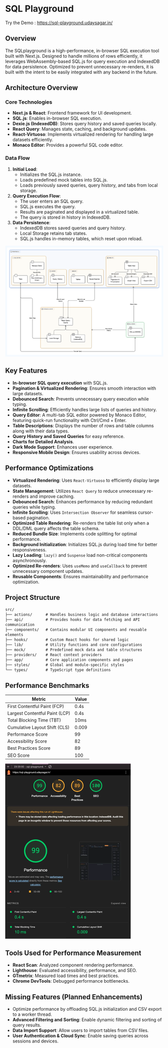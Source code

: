 # SQL Playground

Try the Demo : https://sql-playground.udaysagar.in/

## Overview

The SQLplayground is a high-performance, in-browser SQL execution tool built with Next.js. Designed to handle millions of rows efficiently, it leverages WebAssembly-based SQL.js for query execution and IndexedDB for data persistence. Optimized to prevent unnecessary re-renders, it is built with the intent to be easily integrated with any backend in the future.

## Architecture Overview

### Core Technologies

- **Next.js & React**: Frontend framework for UI development.
- **SQL.js**: Enables in-browser SQL execution.
- **Dexie.js (IndexedDB)**: Stores query history and saved queries locally.
- **React Query**: Manages state, caching, and background updates.
- **React-Virtuoso**: Implements virtualized rendering for handling large datasets efficiently.
- **Monaco Editor**: Provides a powerful SQL code editor.

### Data Flow

1. **Initial Load**:
   - Initializes the SQL.js instance.
   - Loads predefined mock tables into SQL.js.
   - Loads previously saved queries, query history, and tabs from local storage.
2. **Query Execution Flow**:
   - The user enters an SQL query.
   - SQL.js executes the query.
   - Results are paginated and displayed in a virtualized table.
   - The query is stored in history in IndexedDB.
3. **Data Persistence**:
   - IndexedDB stores saved queries and query history.
   - Local Storage retains tab states.
   - SQL.js handles in-memory tables, which reset upon reload.

<img src="docs/architecture.png" alt="SQL Playground Architecture" width="800">

## Key Features

- **In-browser SQL query execution** with SQL.js.
- **Pagination & Virtualized Rendering**: Ensures smooth interaction with large datasets.
- **Debounced Search**: Prevents unnecessary query execution while typing.
- **Infinite Scrolling**: Efficiently handles large lists of queries and history.
- **Query Editor**: A multi-tab SQL editor powered by Monaco Editor, featuring quick-run functionality with Ctrl/Cmd + Enter.
- **Table Descriptions**: Displays the number of rows and table columns along with their data types.
- **Query History and Saved Queries** for easy reference.
- **Charts for Detailed Analysis**.
- **Dark Mode Support**: Enhances user experience.
- **Responsive Mobile Design**: Ensures usability across devices.

## Performance Optimizations

- **Virtualized Rendering**: Uses `React-Virtuoso` to efficiently display large datasets.
- **State Management**: Utilizes `React Query` to reduce unnecessary re-renders and improve caching.
- **Debounced Search**: Enhances performance by reducing redundant queries while typing.
- **Infinite Scrolling**: Uses `Intersection Observer` for seamless cursor-based pagination.
- **Optimized Table Rendering**: Re-renders the table list only when a DDL/DML query affects the table schema.
- **Reduced Bundle Size**: Implements code splitting for optimal performance.
- **Background Initialization**: Initializes SQL.js during load time for better responsiveness.
- **Lazy Loading**: `lazy()` and `Suspense` load non-critical components asynchronously.
- **Optimized Re-renders**: Uses `useMemo` and `useCallback` to prevent unnecessary component updates.
- **Reusable Components**: Ensures maintainability and performance optimization.

## Project Structure

```
src/
├── actions/      # Handles business logic and database interactions
├── api/          # Provides hooks for data fetching and API communication
├── components/   # Contains modular UI components and reusable elements
├── hooks/        # Custom React hooks for shared logic
├── lib/          # Utility functions and core configurations
├── mock/         # Predefined mock data and table structures
├── providers/    # React context providers
├── app/          # Core application components and pages
├── styles/       # Global and module-specific styles
└── types/        # TypeScript type definitions
```

## Performance Benchmarks

| Metric                         | Value |
| ------------------------------ | ----- |
| First Contentful Paint (FCP)   | 0.4s  |
| Largest Contentful Paint (LCP) | 0.4s  |
| Total Blocking Time (TBT)      | 10ms  |
| Cumulative Layout Shift (CLS)  | 0.009 |
| Performance Score              | 99    |
| Accessibility Score            | 82    |
| Best Practices Score           | 89    |
| SEO Score                      | 100   |

<img src="docs/performance.png" alt="SQL Playground Performance Benchmarks" width="400">

## Tools Used for Performance Measurement

- **React Scan**: Analyzed component rendering performance.
- **Lighthouse**: Evaluated accessibility, performance, and SEO.
- **GTmetrix**: Measured load times and best practices.
- **Chrome DevTools**: Debugged performance bottlenecks.

## Missing Features (Planned Enhancements)

- Optimize performance by offloading SQL.js initialization and CSV export to a worker thread.
- **Advanced Filtering and Sorting**: Enable dynamic filtering and sorting of query results.
- **Data Import Support**: Allow users to import tables from CSV files.
- **User Authentication & Cloud Sync**: Enable saving queries across sessions and devices.

